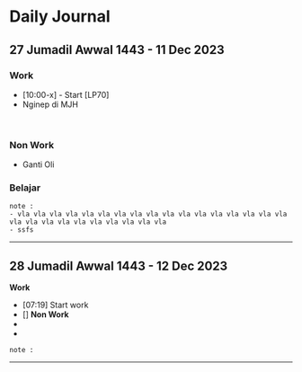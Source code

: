 # Daily Journal

## 27 Jumadil Awwal 1443 - 11 Dec 2023
### Work
- [10:00-x] - Start [LP70] 
- Nginep di MJH
<br>

### Non Work
- Ganti Oli


### Belajar

``` 
note : 
- vla vla vla vla vla vla vla vla vla vla vla vla vla vla vla vla vla vla vla vla vla vla vla vla vla vla vla
- ssfs
```
---

## 28 Jumadil Awwal 1443 - 12 Dec 2023
 
**Work**
- [07:19] Start work
- []
**Non Work**
- 
- 
``` 
note : 

```
---

<!--stackedit_data:
eyJwcm9wZXJ0aWVzIjoiZXh0ZW5zaW9uczpcbiAgcHJlc2V0Oi
BnZm1cbiIsImhpc3RvcnkiOlstMjE0NDA5Nzc0NSwxODM2OTI0
MTYyLDE0NjkyODk2NDksLTE1MzgwODYxNDEsLTQyNjMxODcxMS
wxMzU0NzYwMzE5LC03NDMxOTkxMjMsMTMxNDE0MTgwNSwtMTIy
MzA0ODk4NSwxNTMxNTYzNTg1LDMwMzI0ODgzOSwtMTM2NDY4Mz
kzOV19
-->